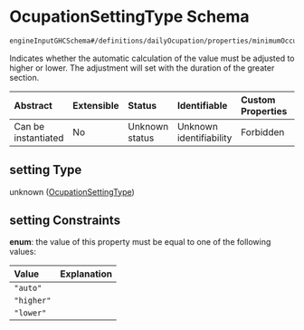 # OcupationSettingType Schema

```txt
engineInputGHCSchema#/definitions/dailyOcupation/properties/minimumOccupancy/properties/setting
```

Indicates whether the automatic calculation of the value must be adjusted to higher or lower. The adjustment will set with the duration of the greater section.

| Abstract            | Extensible | Status         | Identifiable            | Custom Properties | Additional Properties | Access Restrictions | Defined In                                                        |
| :------------------ | :--------- | :------------- | :---------------------- | :---------------- | :-------------------- | :------------------ | :---------------------------------------------------------------- |
| Can be instantiated | No         | Unknown status | Unknown identifiability | Forbidden         | Allowed               | none                | [ghc.schema.json*](../out/ghc.schema.json "open original schema") |

## setting Type

unknown ([OcupationSettingType](ghc-definitions-dailyocupation-properties-minimumoccupancy-properties-ocupationsettingtype.md))

## setting Constraints

**enum**: the value of this property must be equal to one of the following values:

| Value      | Explanation |
| :--------- | :---------- |
| `"auto"`   |             |
| `"higher"` |             |
| `"lower"`  |             |
